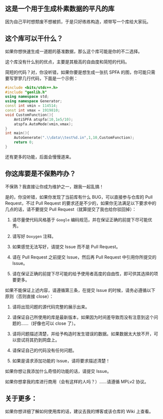 ## 这是一个用于生成朴素数据的平凡的库

因为自己平时想颓废不想被抓，于是只好练练构造，顺带写一个库给大家玩。

## 这个库可以干什么？

如果你想快速生成一道题的基准数据，那么这个库可能是你的不二选择。

这个库没有什么别的优点，主要是其极高的自由度和简短的代码。

简短的代码？对，你没听错，如果你要是想生成一张抗 SPFA 的图，你可能只需要写寥寥几行代码，下面是一个示例：

```cpp
#include <bits/stdc++.h>
#include "genlib.h"
using namespace std;
using namespace Generator;
const int vmin = 114514;
const int vmax = 1919810;
void CustomFunction(){
    AntiSPFA atspfa(10,1e5/10);
    atspfa.AutoMode(vmin,vmax);
}
int main(){
    AutoGenerate(".\\data\\test%d.in",1,10,CustomFunction);
    return 0;
}
```

还有更多的功能，后面会慢慢道来。

## 你这库要是不保熟咋办？

不保熟？我直接让你成为维护之一，跟我一起乱搞！

是的，你没听错，如果你发现了当前库有什么 $\text{BUG}$，可以直接参与仓库的 $\text{Pull Request}$，不过 $\text{Pull Request}$ 的要求还是不少的，如果你无法满足以下要求中的几点的话，请不要提交 $\text{Pull Request}$（就算提交了我也给你驳回掉）：

1. 请尽量使代码风格基于 `Google` 编码规范，并在保证正确的前提下尽可能优秀。

2. 请写好 `Doxygen` 注释。

3. 如果感觉无法写好，请提交 $\text{Issue}$ 而不是 $\text{Pull Request}$。

4. 请在 $\text{Pull Request}$ 之前提交 $\text{Issue}$，然后再 $\text{Pull Request}$ 中引用你所提交的 $\text{Issue}$。

4. 请在保证正确的前提下尽可能的给予使用者高度的自由性，即可供其选择的项要更多。

如果不能保证上述内容，请遵循第三条，在提交 $\text{Issue}$ 的时候，请务必遵循以下原则（否则直接 $\text{close}$）：

1. 请将出现问题的源代码完整的展示出来。

2. 请保证自己所使用的库是最新版本，如果因为时间差导致而没有注意到这个问题的……（好像也可以 $\text{close}$ 了）。

3. 请将问题描述清楚，并给予构造时发生错误的数据。如果数据太大放不开，可以尝试将其扔到网盘上。

4. 请保证自己的代码没有任何问题。

5. 如果是请求添加功能的 $\text{Issue}$，请将要求描述清楚！

如果你想让我添加什么奇怪的功能的话，请提交 $\text{Issue}$。

如果你想拿我的库进行商用（会有这样的人吗？）……请遵循 $\text{MPLv2}$ 协议。

## 关于更多：

如果你想详细了解如何使用库的话，建议去我的博客或该仓库的 $\text{Wiki}$ 上查看。